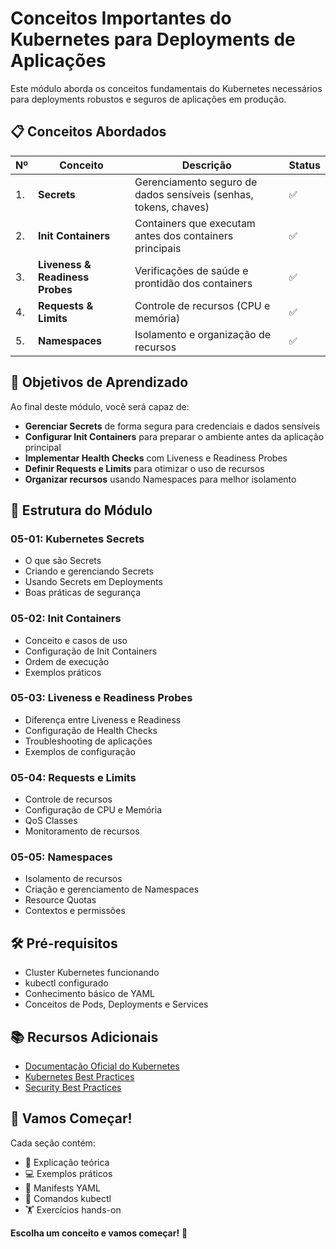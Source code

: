 # Conceitos Importantes do Kubernetes para Deployments de Aplicações

Este módulo aborda os conceitos fundamentais do Kubernetes necessários para deployments robustos e seguros de aplicações em produção.

## 📋 Conceitos Abordados

| Nº  | Conceito                        | Descrição                                                        | Status |
| --- | ------------------------------- | ---------------------------------------------------------------- | ------ |
| 1.  | **Secrets**                     | Gerenciamento seguro de dados sensíveis (senhas, tokens, chaves) |   ✅  |
| 2.  | **Init Containers**             | Containers que executam antes dos containers principais          |   ✅ |
| 3.  | **Liveness & Readiness Probes** | Verificações de saúde e prontidão dos containers                 |   ✅ |
| 4.  | **Requests & Limits**           | Controle de recursos (CPU e memória)                             |   ✅ |
| 5.  | **Namespaces**                  | Isolamento e organização de recursos                             |   ✅ |

## 🎯 Objetivos de Aprendizado

Ao final deste módulo, você será capaz de:

- **Gerenciar Secrets** de forma segura para credenciais e dados sensíveis
- **Configurar Init Containers** para preparar o ambiente antes da aplicação principal
- **Implementar Health Checks** com Liveness e Readiness Probes
- **Definir Requests e Limits** para otimizar o uso de recursos
- **Organizar recursos** usando Namespaces para melhor isolamento

## 🚀 Estrutura do Módulo

### **05-01: Kubernetes Secrets**
- O que são Secrets
- Criando e gerenciando Secrets
- Usando Secrets em Deployments
- Boas práticas de segurança

### **05-02: Init Containers**
- Conceito e casos de uso
- Configuração de Init Containers
- Ordem de execução
- Exemplos práticos

### **05-03: Liveness e Readiness Probes**
- Diferença entre Liveness e Readiness
- Configuração de Health Checks
- Troubleshooting de aplicações
- Exemplos de configuração

### **05-04: Requests e Limits**
- Controle de recursos
- Configuração de CPU e Memória
- QoS Classes
- Monitoramento de recursos

### **05-05: Namespaces**
- Isolamento de recursos
- Criação e gerenciamento de Namespaces
- Resource Quotas
- Contextos e permissões

## 🛠️ Pré-requisitos

- Cluster Kubernetes funcionando
- kubectl configurado
- Conhecimento básico de YAML
- Conceitos de Pods, Deployments e Services

## 📚 Recursos Adicionais

- [Documentação Oficial do Kubernetes](https://kubernetes.io/docs/)
- [Kubernetes Best Practices](https://kubernetes.io/docs/concepts/configuration/overview/)
- [Security Best Practices](https://kubernetes.io/docs/concepts/security/)

## 🎉 Vamos Começar!

Cada seção contém:
- 📖 Explicação teórica
- 💻 Exemplos práticos
- 📝 Manifests YAML
- 🔧 Comandos kubectl
- 🏋️ Exercícios hands-on

**Escolha um conceito e vamos começar!** 🚀
